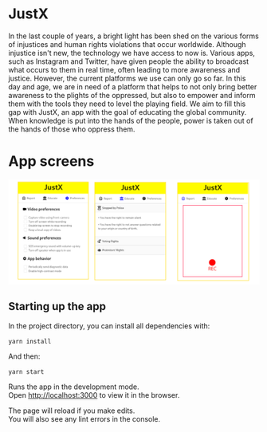 # JustX

In the last couple of years, a bright light has been shed on the various forms of injustices and human rights violations that occur worldwide. Although injustice isn't new, the technology we have access to now is. Various apps, such as Instagram and Twitter, have given people the ability to broadcast what occurs to them in real time, often leading to more awareness and justice. However, the current platforms we use can only go so far. In this day and age, we are in need of a platform that helps to not only bring better awareness to the plights of the oppressed, but also to empower and inform them with the tools they need to level the playing field. We aim to fill this gap with JustX, an app with the goal of educating the global community. When knowledge is put into the hands of the people, power is taken out of the hands of those who oppress them.

# App screens

![report](public/justx.png)

## Starting up the app

In the project directory, you can install all dependencies with:

```
yarn install
```

And then:

```
yarn start
```

Runs the app in the development mode.\
Open [http://localhost:3000](http://localhost:3000) to view it in the browser.

The page will reload if you make edits.\
You will also see any lint errors in the console.
